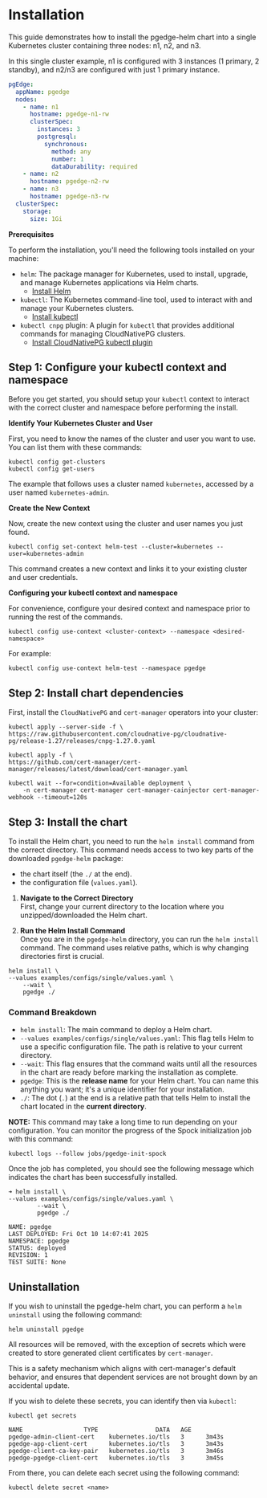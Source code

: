 # Installation

This guide demonstrates how to install the pgedge-helm chart into a single Kubernetes cluster containing three nodes: n1, n2, and n3.

In this single cluster example, n1 is configured with 3 instances (1 primary, 2 standby), and n2/n3 are configured with just 1 primary instance.

```yaml
pgEdge:
  appName: pgedge
  nodes:
    - name: n1
      hostname: pgedge-n1-rw
      clusterSpec:
        instances: 3
        postgresql:
          synchronous:
            method: any
            number: 1
            dataDurability: required
    - name: n2
      hostname: pgedge-n2-rw
    - name: n3
      hostname: pgedge-n3-rw
  clusterSpec:
    storage:
      size: 1Gi
```

**Prerequisites**

To perform the installation, you'll need the following tools installed on your machine:

- `helm`: The package manager for Kubernetes, used to install, upgrade, and manage Kubernetes applications via Helm charts.
    - [Install Helm](https://helm.sh/docs/intro/install/)
- `kubectl`: The Kubernetes command-line tool, used to interact with and manage your Kubernetes clusters.
    - [Install kubectl](https://kubernetes.io/docs/tasks/tools/#kubectl)
- `kubectl cnpg` plugin: A plugin for `kubectl` that provides additional commands for managing CloudNativePG clusters.
    - [Install CloudNativePG kubectl plugin](https://cloudnative-pg.io/documentation/current/kubectl-plugin/#install)

## Step 1: Configure your kubectl context and namespace

Before you get started, you should setup your `kubectl` context to interact with the correct cluster and namespace before performing the install.

**Identify Your Kubernetes Cluster and User**

First, you need to know the names of the cluster and user you want to use. You can list them with these commands:

```shell
kubectl config get-clusters
kubectl config get-users
```

The example that follows uses a cluster named `kubernetes`, accessed by a user named `kubernetes-admin`.

**Create the New Context**

Now, create the new context using the cluster and user names you just found.

```shell
kubectl config set-context helm-test --cluster=kubernetes --user=kubernetes-admin
```

This command creates a new context and links it to your existing cluster and user credentials.

**Configuring your kubectl context and namespace**

For convenience, configure your desired context and namespace prior to running the rest of the commands.

```shell
kubectl config use-context <cluster-context> --namespace <desired-namespace>
```

For example:

```shell
kubectl config use-context helm-test --namespace pgedge
```

## Step 2: Install chart dependencies

First, install the `CloudNativePG` and `cert-manager` operators into your cluster:

```shell
kubectl apply --server-side -f \
https://raw.githubusercontent.com/cloudnative-pg/cloudnative-pg/release-1.27/releases/cnpg-1.27.0.yaml
```

```shell
kubectl apply -f \
https://github.com/cert-manager/cert-manager/releases/latest/download/cert-manager.yaml
```

```shell
kubectl wait --for=condition=Available deployment \
	-n cert-manager cert-manager cert-manager-cainjector cert-manager-webhook --timeout=120s
```

## Step 3: Install the chart

To install the Helm chart, you need to run the `helm install` command from the correct directory. This command needs access to two key parts of the downloaded `pgedge-helm` package: 

- the chart itself (the `./` at the end).
- the configuration file (`values.yaml`).
 
1. **Navigate to the Correct Directory**  
   First, change your current directory to the location where you unzipped/downloaded the Helm chart.

2. **Run the Helm Install Command**  
   Once you are in the `pgedge-helm` directory, you can run the `helm install` command. The command uses relative paths, which is why changing directories first is crucial.

```shell
helm install \
--values examples/configs/single/values.yaml \
	--wait \
	pgedge ./
```

### Command Breakdown

- `helm install`: The main command to deploy a Helm chart.
- `--values examples/configs/single/values.yaml`: This flag tells Helm to use a specific configuration file. The path is relative to your current directory.
- `--wait`: This flag ensures that the command waits until all the resources in the chart are ready before marking the installation as complete.
- `pgedge`: This is the **release name** for your Helm chart. You can name this anything you want; it's a unique identifier for your installation.
- `./`: The dot (`.`) at the end is a relative path that tells Helm to install the chart located in the **current directory**.

**NOTE:** This command may take a long time to run depending on your configuration. You can monitor the progress of the Spock initialization job with this command:

```shell
kubectl logs --follow jobs/pgedge-init-spock
```

Once the job has completed, you should see the following message which indicates the chart has been successfully installed.

```shell
➜ helm install \
--values examples/configs/single/values.yaml \
        --wait \
        pgedge ./

NAME: pgedge
LAST DEPLOYED: Fri Oct 10 14:07:41 2025
NAMESPACE: pgedge
STATUS: deployed
REVISION: 1
TEST SUITE: None
```

## Uninstallation

If you wish to uninstall the pgedge-helm chart, you can perform a `helm uninstall` using the following command:

```shell
helm uninstall pgedge
```

All resources will be removed, with the exception of secrets which were created to store generated client certificates by `cert-manager`. 

This is a safety mechanism which aligns with cert-manager's default behavior, and ensures that dependent services are not brought down by an accidental update.

If you wish to delete these secrets, you can identify then via `kubectl`:

```shell
kubectl get secrets

NAME                 TYPE                DATA   AGE
pgedge-admin-client-cert    kubernetes.io/tls   3      3m43s
pgedge-app-client-cert      kubernetes.io/tls   3      3m43s
pgedge-client-ca-key-pair   kubernetes.io/tls   3      3m46s
pgedge-pgedge-client-cert   kubernetes.io/tls   3      3m45s
```

From there, you can delete each secret using the following command:

`kubectl delete secret <name>`